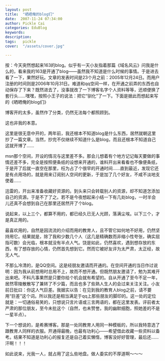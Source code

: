 ```yaml
---
layout: post  
title:  "晒晒俺的blog们"
date:  2007-11-24 07:34:00
author: Pickle Cai  
categories: EduBlog  
keywords: 
description:   
tags:	pickle   
cover:  "/assets/cover.jpg"  

---
```




按：今天突然想起来163的blog。似乎有一天小友指着那篇《域名风云》问我是什么的，看来我的163是开通了blog——虽然我不知道是什么时候的事情。于是进去看了一下，果然好玩。文章的发表时间是23个月之前：2005年12月24日。而用户注册的时间则是2006年10月31日。难道和qq空间一样，在开通之前弄的东西也自动保存了下来？既然进去了，没事就改了一下博客名字个人资料等等，还顺便换了套行头……嘿嘿，按照小王子的说法：把它“驯化”了一下。下面是据此而想起来写的《晒晒俺的blog们》



博客开的太多，虽然作了分类，仍然无法每个都照顾到。



这也非我的本意。



这里是很无意中开的，两年前，我还根本不知道blog是什么东西，居然就朝这里抄了一篇文章。当然，抄完不仅继续不知道什么是blog，而且还根本不知道自己这就开博了……



msn那个空间，开设的情况与这里差不多。那会儿想着有个地方记记每天要做的事情还差不多，完全是按照便条纸的设想来开通的，谁料开出来看看也不像便条纸，于是开了后就一直空在那里，枉为占了个很早的开通时间……直到最近，发现它还是有点用场的，就是用来订阅别人空间的更新，于是加了几个好友，不咸不淡地支使着……



迅雷的，开出来准备收藏好资源的。到头来只会转载别人的资源，却不知道怎添加自己的资源。于是不了了之。若不是今夜想起来小结一下有几处blog，一时半会儿还真不会想到自己在那里还居然开了个blog。



说起来，以上三个，都算不用的，都已经久已无人光顾，落满尘埃。以下三个，才是真正用的。



最喜欢用的，自然是因流流的介绍而用的教育人，且不管它如何地不好用，仍然坚持用它。结果就是，除了我和少数几个人（这几是精确数而非缩小性夸张，确实屈指可数）会光临，根本就没有半点人气。饶是如此，仍然喜欢，遇到想存放的东西，有了想存放的心情，仍然首先想到它。然而它被好友评为太严肃，太正经，故无人气。



不那么冷清的，是QQ空间。这是经朋友邀请而开通的。在空间开通的当日作过说明：因为我从前想用时总用不上，故而不想开通。但既然朋友邀请了，勉为其难开出来吧。不料凡事果然是只要你给个机会就有希望的。自从开通了至今不足一年，居然零陵散散写了兼转了不少篇，而且也多了些熟人生人的会过来关注关注。小友前日批曰：你这人气巨差。我据实以告：在见到我的教育人blog之前，请不要用“巨差”这个词。所以我还是相当满足于qq上那些朋友的脚印的。这一处的定位就是：一切通俗易笑的，只想说只言片语或三言两语的，都在这里发表。评前者太严肃的那位朋友，至今未批这个（自然，也未赞誉。我的幽默细胞，照她差的不是一星半点）。



下一个想说的，是希赛博客。那是一处同教育人用同一种模板的，所以我特意选了跟教育人同样的衣服。开通得最晚，也最有功利心——希望借此收藏一些资料以备考。结果不知道是功利心的报复还是自己着实懒惰，博客没好好管理，最后还……汗啊！！！



如此说来，光我一人，就占用了这么些地盘。做人委实的不厚道啊～～～



		    
